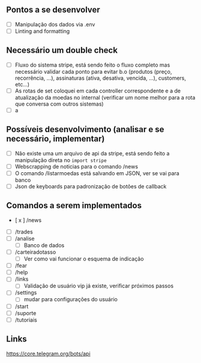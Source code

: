 ## Pontos a se desenvolver
- [ ] Manipulação dos dados via .env
- [ ] Linting and formatting

## Necessário um double check
- [ ] Fluxo do sistema stripe, está sendo feito o fluxo completo mas necessário validar cada ponto para evitar b.o (produtos (preço, recorrência, ...), assinaturas (ativa, desativa, vencida, ...), customers, etc...)
- [ ] As rotas de set coloquei em cada controller correspondente e a de atualização da moedas no internal (verificar um nome melhor para a rota que conversa com outros sistemas)
- [ ] a

## Possíveis desenvolvimento (analisar e se necessário, implementar)
- [ ] Não existe uma um arquivo de api da stripe, está sendo feito a manipulação direta no `import stripe`
- [ ] Webscrapping de noticias para o comando /news
- [ ] O comando /listarmoedas está salvando em JSON, ver se vai para banco
- [ ] Json de keyboards para padronização de botões de callback

## Comandos a serem implementados
- [ x ] /news
- [ ] /trades
- [ ] /analise
  - [ ] Banco de dados
- [ ] /carteiradotasso
  - [ ] Ver como vai funcionar o esquema de indicação
- [ ] /fear
- [ ] /help
- [ ] /links
  - [ ] Validação de usuário vip já existe, verificar próximos passos
- [ ] /settings
  - [ ] mudar para configurações do usuário
- [ ] /start
- [ ] /suporte
- [ ] /tutoriais

## Links

https://core.telegram.org/bots/api
